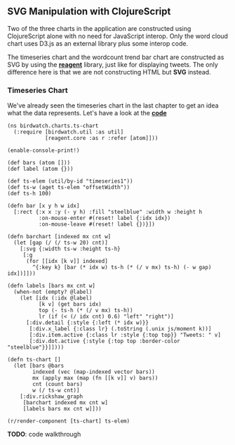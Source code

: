 ## SVG Manipulation with ClojureScript

Two of the three charts in the application are constructed using ClojureScript alone with no need for JavaScript interop. Only the word cloud chart uses D3.js as an external library plus some interop code.

The timeseries chart and the wordcount trend bar chart are constructed as SVG by using the **[reagent](https://github.com/reagent-project/reagent)** library, just like for displaying tweets. The only difference here is that we are not constructing HTML but **SVG** instead.

### Timeseries Chart

We've already seen the timeseries chart in the last chapter to get an idea what the data represents. Let's have a look at the **[code](https://github.com/matthiasn/BirdWatch/blob/574d2178be6f399086ad2a5ec35c200d252bf887/Clojure-Websockets/MainApp/src/cljs/birdwatch/charts/ts_chart.cljs)**

~~~
(ns birdwatch.charts.ts-chart
  (:require [birdwatch.util :as util]
            [reagent.core :as r :refer [atom]]))

(enable-console-print!)

(def bars (atom []))
(def label (atom {}))

(def ts-elem (util/by-id "timeseries1"))
(def ts-w (aget ts-elem "offsetWidth"))
(def ts-h 100)

(defn bar [x y h w idx]
  [:rect {:x x :y (- y h) :fill "steelblue" :width w :height h
          :on-mouse-enter #(reset! label {:idx idx})
          :on-mouse-leave #(reset! label {})}])

(defn barchart [indexed mx cnt w]
  (let [gap (/ (/ ts-w 20) cnt)]
    [:svg {:width ts-w :height ts-h}
     [:g
      (for [[idx [k v]] indexed]
        ^{:key k} [bar (* idx w) ts-h (* (/ v mx) ts-h) (- w gap) idx])]]))

(defn labels [bars mx cnt w]
  (when-not (empty? @label)
    (let [idx (:idx @label)
          [k v] (get bars idx)
          top (- ts-h (* (/ v mx) ts-h))
          lr (if (< (/ idx cnt) 0.6) "left" "right")]
      [:div.detail {:style {:left (* idx w)}}
       [:div.x_label {:class lr} (.toString (.unix js/moment k))]
       [:div.item.active {:class lr :style {:top top}} "Tweets: " v]
       [:div.dot.active {:style {:top top :border-color "steelblue"}}]])))

(defn ts-chart []
  (let [bars @bars
        indexed (vec (map-indexed vector bars))
        mx (apply max (map (fn [[k v]] v) bars))
        cnt (count bars)
        w (/ ts-w cnt)]
    [:div.rickshaw_graph
     [barchart indexed mx cnt w]
     [labels bars mx cnt w]]))

(r/render-component [ts-chart] ts-elem)
~~~

**TODO**: code walkthrough